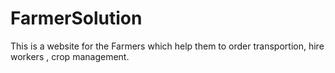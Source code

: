 # FarmerSolution
This is a website for the Farmers which help them to order transportion, hire workers , crop management. 
